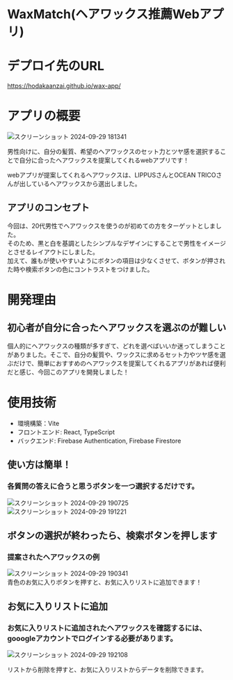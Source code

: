 # WaxMatch(ヘアワックス推薦Webアプリ)  
# デプロイ先のURL  
https://hodakaanzai.github.io/wax-app/  

# アプリの概要  
![スクリーンショット 2024-09-29 181341](https://github.com/user-attachments/assets/8681cc1c-b394-4ab9-96ea-4ce6a95439d7)



男性向けに、自分の髪質、希望のヘアワックスのセット力とツヤ感を選択することで自分に合ったヘアワックスを提案してくれるwebアプリです！  

webアプリが提案してくれるヘアワックスは、LIPPUSさんとOCEAN TRICOさんが出しているヘアワックスから選出しました。  

## アプリのコンセプト  
今回は、20代男性でヘアワックスを使うのが初めての方をターゲットとしました。  
そのため、黒と白を基調としたシンプルなデザインにすることで男性をイメージとさせるレイアウトにしました。  
加えて、誰もが使いやすいようにボタンの項目は少なくさせて、ボタンが押された時や検索ボタンの色にコントラストをつけました。 


# 開発理由  
## 初心者が自分に合ったヘアワックスを選ぶのが難しい  

  個人的にヘアワックスの種類が多すぎて、どれを選べばいいか迷ってしまうことがありました。そこで、自分の髪質や、ワックスに求めるセット力やツヤ感を選ぶだけで、簡単におすすめのヘアワックスを提案してくれるアプリがあれば便利だと感じ、今回このアプリを開発しました！
  
# 使用技術  
* 環境構築：Vite
* フロントエンド: React, TypeScript
* バックエンド: Firebase Authentication, Firebase Firestore

## 使い方は簡単！
### 各質問の答えに合うと思うボタンを一つ選択するだけです。
![スクリーンショット 2024-09-29 190725](https://github.com/user-attachments/assets/3335f5a3-ea6f-46bb-8372-fa43b3ba7908)  
![スクリーンショット 2024-09-29 191221](https://github.com/user-attachments/assets/ef824117-a10d-4fff-b850-7cc4f2c19ae8)  
## ボタンの選択が終わったら、検索ボタンを押します

### 提案されたヘアワックスの例  

![スクリーンショット 2024-09-29 190341](https://github.com/user-attachments/assets/30f4cfa9-0e6a-4f8f-91f6-5bc087095b98)  
青色のお気に入りボタンを押すと、お気に入りリストに追加できます！

## お気に入りリストに追加  
### お気に入りリストに追加されたヘアワックスを確認するには、gooogleアカウントでログインする必要があります。
![スクリーンショット 2024-09-29 192108](https://github.com/user-attachments/assets/b2459512-855b-4d6a-9464-d4337a15fa26)

リストから削除を押すと、お気に入りリストからデータを削除できます。


  
 
